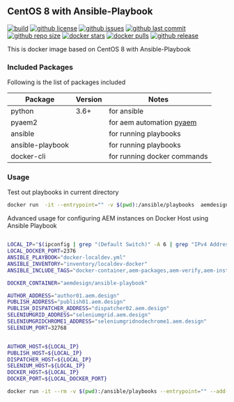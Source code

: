 ## CentOS 8 with Ansible-Playbook

[![build](https://github.com/aem-design/docker-ansible-playbook/actions/workflows/build.yml/badge.svg?branch=centos8)](https://github.com/aem-design/docker-ansible-playbook/actions/workflows/build.yml) 
[![github license](https://img.shields.io/github/license/aem-design/ansible-playbook)](https://github.com/aem-design/ansible-playbook) 
[![github issues](https://img.shields.io/github/issues/aem-design/ansible-playbook)](https://github.com/aem-design/ansible-playbook) 
[![github last commit](https://img.shields.io/github/last-commit/aem-design/ansible-playbook)](https://github.com/aem-design/ansible-playbook) 
[![github repo size](https://img.shields.io/github/repo-size/aem-design/ansible-playbook)](https://github.com/aem-design/ansible-playbook) 
[![docker stars](https://img.shields.io/docker/stars/aemdesign/ansible-playbook)](https://hub.docker.com/r/aemdesign/ansible-playbook) 
[![docker pulls](https://img.shields.io/docker/pulls/aemdesign/ansible-playbook)](https://hub.docker.com/r/aemdesign/ansible-playbook) 
[![github release](https://img.shields.io/github/release/aem-design/ansible-playbook)](https://github.com/aem-design/ansible-playbook)

This is docker image based on CentOS 8 with Ansible-Playbook

### Included Packages

Following is the list of packages included

| Package | Version | Notes  |
| ---  | ---    | --- |
| python | 3.6+ | for ansible |
| pyaem2 | | for aem automation [pyaem](https://github.com/aem-design/pyaem2) |
| ansible | | for running playbooks |
| ansible-playbook | | for running playbooks |
| docker-cli | | for running docker commands |

### Usage

Test out playbooks in current directory

```bash
docker run  -it --entrypoint="" -v $(pwd):/ansible/playbooks  aemdesign/ansible-playbook bash
```

Advanced usage for configuring AEM instances on Docker Host using Ansible Playbook

```bash

LOCAL_IP="$(ipconfig | grep "(Default Switch)" -A 6 | grep "IPv4 Address" | head -n1 | awk -F ": " '/1/ {print $2}')"
LOCAL_DOCKER_PORT=2376
ANSIBLE_PLAYBOOK="docker-localdev.yml"
ANSIBLE_INVENTORY="inventory/localdev-docker"
ANSIBLE_INCLUDE_TAGS="docker-container,aem-packages,aem-verify,aem-install-package-using-ansible,aem-license"

DOCKER_CONTAINER="aemdesign/ansible-playbook"

AUTHOR_ADDRESS="author01.aem.design"
PUBLISH_ADDRESS="publish01.aem.design"
PUBLISH_DISPATCHER_ADDRESS="dispatcher02.aem.design"
SELENIUMGRID_ADDRESS="seleniumgrid.aem.design"
SELENIUMGRIDCHROME1_ADDRESS="seleniumgridnodechrome1.aem.design"
SELENIUM_PORT=32768


AUTHOR_HOST=${LOCAL_IP}
PUBLISH_HOST=${LOCAL_IP}
DISPATCHER_HOST=${LOCAL_IP}
SELENIUM_HOST=${LOCAL_IP}
DOCKER_HOST=${LOCAL_IP}
DOCKER_PORT=${LOCAL_DOCKER_PORT}

docker run -it --rm -v $(pwd):/ansible/playbooks --entrypoint="" --add-host $AUTHOR_ADDRESS:$AUTHOR_HOST --add-host $PUBLISH_ADDRESS:$PUBLISH_HOST --add-host $PUBLISH_DISPATCHER_ADDRESS:$DISPATCHER_HOST --add-host $SELENIUMGRID_ADDRESS:$DOCKER_HOST --add-host $SELENIUMGRIDCHROME1_ADDRESS:$SELENIUM_HOST $DOCKER_CONTAINER bash -c "export ANSIBLE_LIBRARY=./library && ansible-playbook $ANSIBLE_PLAYBOOK -i $ANSIBLE_INVENTORY --extra-vars "service_aem_host=$LOCAL_IP" --tags=$ANSIBLE_INCLUDE_TAGS -e docker_host=tcp://$DOCKER_HOST:$DOCKER_PORT"
```
